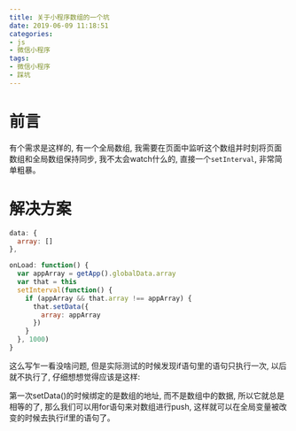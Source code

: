 ```yaml
---
title: 关于小程序数组的一个坑
date: 2019-06-09 11:18:51
categories:
- js
- 微信小程序
tags:
- 微信小程序
- 踩坑
---
```


# 前言

有个需求是这样的, 有一个全局数组, 我需要在页面中监听这个数组并时刻将页面数组和全局数组保持同步, 我不太会watch什么的, 直接一个`setInterval`, 非常简单粗暴。

<!--more-->
# 解决方案

```js
data: {
  array: []
},

onLoad: function() {
  var appArray = getApp().globalData.array
  var that = this
  setInterval(function() {
    if (appArray && that.array !== appArray) {
      that.setData({
        array: appArray
      })
    }
  }, 1000)
}
```

这么写乍一看没啥问题, 但是实际测试的时候发现if语句里的语句只执行一次, 以后就不执行了, 仔细想想觉得应该是这样:

第一次setData()的时候绑定的是数组的地址, 而不是数组中的数据, 所以它就总是相等的了, 那么我们可以用for语句来对数组进行push, 这样就可以在全局变量被改变的时候去执行if里的语句了。
